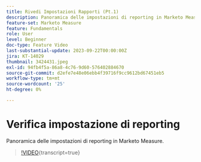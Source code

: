 ```yaml
---
title: Rivedi Impostazioni Rapporti (Pt.1)
description: Panoramica delle impostazioni di reporting in Marketo Measure.
feature-set: Marketo Measure
feature: Fundamentals
role: User
level: Beginner
doc-type: Feature Video
last-substantial-update: 2023-09-22T00:00:00Z
jira: KT-14029
thumbnail: 3424431.jpeg
exl-id: 94fb4f5a-86a8-4c76-9d60-576402884670
source-git-commit: d2efe7e48e06ebb4f39716f9cc9612bd67451eb5
workflow-type: tm+mt
source-wordcount: '25'
ht-degree: 0%

---
```


# Verifica impostazione di reporting

Panoramica delle impostazioni di reporting in Marketo Measure.

>[!VIDEO](https://video.tv.adobe.com/v/3424431/?learn=on){transcript=true}

